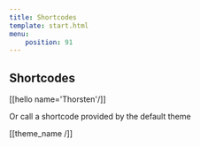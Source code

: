 ```yaml
---
title: Shortcodes
template: start.html
menu: 
    position: 91
---
```


## Shortcodes

[[hello name='Thorsten'/]]

Or call a shortcode provided by the default theme

[[theme_name /]]